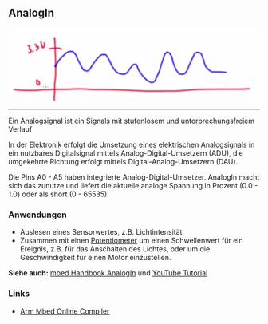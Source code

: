 ## AnalogIn

![](../../images/AnalogIn.png)

- - -

Ein Analogsignal ist ein Signals mit stufenlosem und unterbrechungsfreiem Verlauf

In der Elektronik erfolgt die Umsetzung eines elektrischen Analogsignals in ein nutzbares Digitalsignal mittels Analog-Digital-Umsetzern (ADU), die umgekehrte Richtung erfolgt mittels Digital-Analog-Umsetzern (DAU).

Die Pins A0 - A5 haben integrierte Analog-Digital-Umsetzer. AnalogIn macht sich das zunutze und liefert die aktuelle analoge Spannung in Prozent (0.0 - 1.0) oder als short (0 - 65535).

### Anwendungen

*   Auslesen eines Sensorwertes, z.B. Lichtintensität
*   Zusammen mit einen [Potentiometer](http://de.wikipedia.org/wiki/Potentiometer) um einen Schwellenwert für ein Ereignis, z.B. für das Anschalten des Lichtes, oder um die Geschwindigkeit für einen Motor einzustellen.

**Siehe auch:** [mbed Handbook AnalogIn](https://docs.mbed.com/docs/mbed-os-api-reference/en/latest/APIs/io/AnalogIn/) und [YouTube Tutorial](https://www.youtube.com/watch?v=LLXJ3KE1XZw)

### Links

*  [Arm Mbed Online Compiler](https://os.mbed.com/compiler/#import:/teams/Disco-L475VG-IOT/code/AnalogIn/)
